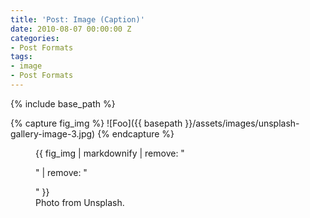 ```yaml
---
title: 'Post: Image (Caption)'
date: 2010-08-07 00:00:00 Z
categories:
- Post Formats
tags:
- image
- Post Formats
---
```


{% include base_path %}

{% capture fig_img %}
![Foo]({{ basepath }}/assets/images/unsplash-gallery-image-3.jpg)
{% endcapture %}

<figure>
  {{ fig_img | markdownify | remove: "<p>" | remove: "</p>" }}
  <figcaption>Photo from Unsplash.</figcaption>
</figure>